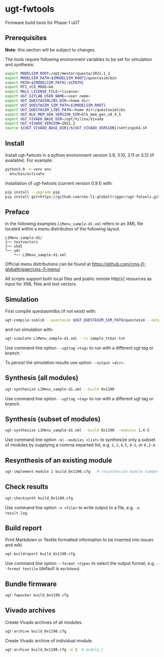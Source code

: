 # ugt-fwtools

Firmware build tools for Phase-1 uGT

## Prerequisites

**Note:** this section will be subject to changes.

The tools require following environment variables to be set
for simulation and synthesis:

```bash
export MODELSIM_ROOT=/opt/mentor/questa/2021.1_2
export MODELSIM_PATH=${MODELSIM_ROOT}/questasim/bin
export PATH=${MODELSIM_PATH}:${PATH}
export MTI_VCO_MODE=64
export MGLS_LICENSE_FILE=<license>
export UGT_GITLAB_USER_NAME=<user name>
export UGT_QUESTASIMLIBS_DIR=<home dir>
export UGT_QUESTASIM_SIM_PATH=${MODELSIM_ROOT}
export UGT_QUESTASIM_LIBS_PATH=<home dir>/questasimlibs
export UGT_BLK_MEM_GEN_VERSION_SIM=blk_mem_gen_v8_4_5
export UGT_VIVADO_BASE_DIR=/opt/Xilinx/Vivado
export UGT_VIVADO_VERSION=2021.2
source ${UGT_VIVADO_BASE_DIR}/${UGT_VIVADO_VERSION}/settings64.sh
```

## Install

Install ugt-fwtools in a python environment version 3.9, 3.10, 3.11 or 3.12 (if available).
For example:

```bash
python3.9 -m venv env
. env/bin/activate
```

Installation of ugt-fwtools (current version 0.9.1) with:

```bash
pip install --upgrade pip
pip install git+https://github.com/cms-l1-globaltrigger/ugt-fwtools.git@0.9.1
```

## Preface

In the following examples `L1Menu_sample-d1.xml` refers to an XML file located within
a menu distribution of the following layout.

```
L1Menu_sample-d1/
├── testvectors
├── vhdl
└── xml
    └── L1Menu_sample-d1.xml
```

Official menu distributions can be found at https://github.com/cms-l1-globaltrigger/cms-l1-menu/

All scripts support both local files and public remote http[s] resources as input
for XML files and test vectors.

## Simulation

First compile questasimlibs (if not exist) with:

```bash
ugt-compile-simlib --questasim $UGT_QUESTASIM_SIM_PATH/questasim --output $UGT_QUESTASIM_LIBS_PATH
```

and run simulation with:

```bash
ugt-simulate L1Menu_sample-d1.xml --tv sample_ttbar.txt
```

Use command line option `--ugttag <tag>` to run with a different ugt tag or branch.

To persist the simulation results use option `--output <dir>`.

## Synthesis (all modules)

```bash
ugt-synthesize L1Menu_sample-d1.xml --build 0x1190
```

Use command line option `--ugttag <tag>` to run with a different ugt tag or branch.

## Synthesis (subset of modules)

```bash
ugt-synthesize L1Menu_sample-d1.xml --build 0x1190 --modules 1,4-5
```

Use command line option `-m|--modules <list>` to synthesize only a subset of modules by supplying a comma separted list,
e.g. `1`, `2,4,5`, `0-2`, or `0,2-4`.

## Resynthesis of an existing module

```bash
ugt-implement-module 2 build_0x1190.cfg   # resynthesize module number 2
```

## Check results

```bash
ugt-checksynth build_0x1190.cfg
```

Use command line option `-o <file>` to write output to a file, e.g. `-o result.log`.

## Build report

Print Markdown or Textile formatted information to be inserted into issues and wiki.

```bash
ugt-buildreport build_0x1190.cfg
```

Use command line option `--format <type>` to select the output format, e.g. `--format textile` (default is `markdown`).

## Bundle firmware

```bash
ugt-fwpacker build_0x1190.cfg
```

## Vivado archives

Create Vivado archives of all modules.

```bash
ugt-archive build_0x1190.cfg
```

Create Vivado archive of individual module.

```bash
ugt-archive build_0x1190.cfg -m 1  # module_1
```
